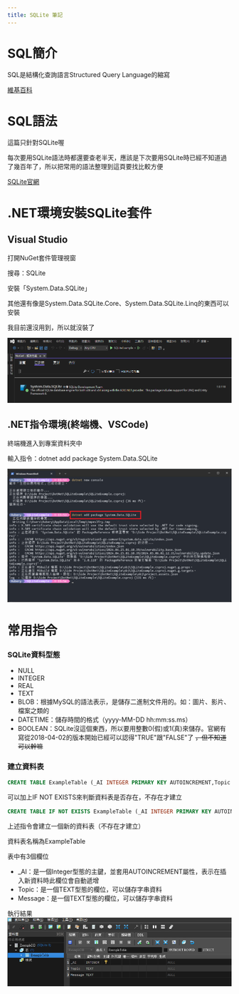 ```yaml
---
title: SQLite 筆記
---
```


# SQL簡介

SQL是結構化查詢語言Structured Query Language的縮寫

[維基百科](https://zh.wikipedia.org/zh-tw/SQL)

# SQL語法

這篇只針對SQLite喔

每次要用SQLite語法時都還要查老半天，應該是下次要用SQLite時已經不知道過了幾百年了，所以把常用的語法整理到這頁要找比較方便

[SQLite官網](https://www.sqlite.org/index.html)

# .NET環境安裝SQLite套件

## Visual Studio

打開NuGet套件管理視窗

搜尋：SQLite

安裝「System.Data.SQLite」

其他還有像是System.Data.SQLite.Core、System.Data.SQLite.Linq的東西可以安裝

我目前還沒用到，所以就沒裝了

![""](./images/NuGet已安裝.png)

## .NET指令環境(終端機、VSCode)

終端機進入到專案資料夾中

輸入指令：dotnet add package System.Data.SQLite

![""](./images/NuGet指令安裝.png)

# 常用指令

### SQLite資料型態

- NULL
- INTEGER
- REAL
- TEXT
- BLOB：根據MySQL的語法表示，是儲存二進制文件用的。如：圖片、影片、檔案之類的
- DATETIME：儲存時間的格式（yyyy-MM-DD hh:mm:ss.ms）
- BOOLEAN：SQLite沒這個東西，所以要用整數0(假)或1(真)來儲存。官網有寫從2018-04-02的版本開始已經可以認得"TRUE"跟"FALSE"了 ~~，但不知道可以幹嘛~~

### 建立資料表

```sql
CREATE TABLE ExampleTable (_AI INTEGER PRIMARY KEY AUTOINCREMENT,Topic TEXT,Message TEXT);
```

可以加上IF NOT EXISTS來判斷資料表是否存在，不存在才建立

```sql
CREATE TABLE IF NOT EXISTS ExampleTable (_AI INTEGER PRIMARY KEY AUTOINCREMENT,Topic TEXT,Message TEXT);
```

上述指令會建立一個新的資料表（不存在才建立）

資料表名稱為ExampleTable

表中有3個欄位

- _AI：是一個Integer型態的主鍵，並套用AUTOINCREMENT屬性，表示在插入新資料時此欄位會自動遞增
- Topic：是一個TEXT型態的欄位，可以儲存字串資料
- Message：是一個TEXT型態的欄位，可以儲存字串資料

執行結果
![Image](./images/建立資料表.png)

